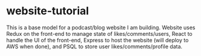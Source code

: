 # website-tutorial
This is a base model for a podcast/blog website I am building. 
Website uses Redux on the front-end to manage state of likes/comments/users, 
React to handle the UI of the front-end, 
Express to host the website (will deploy to AWS when done), and 
PSQL to store user likes/comments/profile data.

